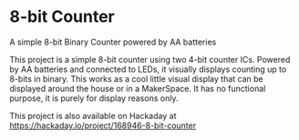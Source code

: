 # 8-bit Counter
 A simple 8-bit Binary Counter powered by AA batteries

This project is a simple 8-bit counter using two 4-bit counter ICs. Powered by AA batteries and connected to LEDs, it visually displays counting up to 8-bits in binary. This works as a cool little visual display that can be displayed around the house or in a MakerSpace. It has no functional purpose, it is purely for display reasons only.

This project is also available on Hackaday at https://hackaday.io/project/168946-8-bit-counter